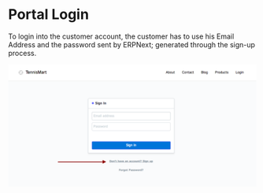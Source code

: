 
# Portal Login



To login into the customer account, the customer has to use his Email Address and
the password sent by ERPNext; generated through the sign-up process.


![Website User Signup](/files/website-login.png)





